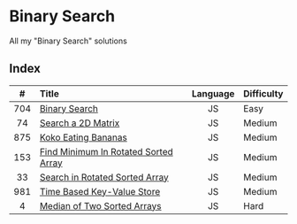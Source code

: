 # Binary Search

All my "Binary Search" solutions

## Index

| **#** | **Title**                                      | **Language** | **Difficulty** |
| :---: | :--------------------------------------------- | :----------: | :------------- |
|  704  | [Binary Search](704.js)                        |      JS      | Easy           |
|  74   | [Search a 2D Matrix](74.js)                    |      JS      | Medium         |
|  875  | [Koko Eating Bananas](875.js)                  |      JS      | Medium         |
|  153  | [Find Minimum In Rotated Sorted Array](153.js) |      JS      | Medium         |
|  33   | [Search in Rotated Sorted Array](33.js)        |      JS      | Medium         |
|  981  | [Time Based Key-Value Store](981.js)           |      JS      | Medium         |
|   4   | [Median of Two Sorted Arrays](4.js)            |      JS      | Hard           |
